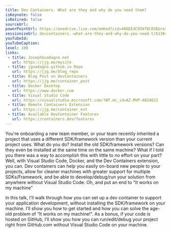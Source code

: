 ```yaml
---
title: Dev Containers. What are they and why do you need them?
isKeynote: false
isRetired: false
sourceUrl: 
powerPointUrl: https://onedrive.live.com/embed?cid=406EE4C95978C038&resid=406EE4C95978C038%2185369&authkey=AJtNP-QqXFzZXJ8&em=2
sessionizeUrl: devcontainers.-what-are-they-and-why-do-you-need-t/61384
youTubeId: 
youTubeCaption: 
level: 100
links:
 - title: JosephGuadagno.net
   url: https://jjg.me/mysite
 - title: jguadagno.github.io Repo
   url: https://jjg.me/blog_repo
 - title: Blog Post on DevContainers
   url: https://jjg.me/container_post
 - title: Docker Desktop
   url: https://www.docker.com
 - title: Visual Studio Code
   url: https://visualstudio.microsoft.com/?WT.mc_id=AZ-MVP-4024623
 - title: Remote Containers Extension
   url: https://jjg.me/container_ext
 - title: Available DevContainer Features
   url: https://containers.dev/features
---
```

You're onboarding a new team member, or your team recently inherited a project that uses a different SDK/framework version than your current project uses. What do you do?  Install the old SDK/framework versions? Can they even be installed at the same time on the same machine?  What if I told you there was a way to accomplish this with little to no effort on your part?  Well, with Visual Studio Code, Docker, and the Dev Containers extension, you can.  Dev containers can help you easily on-board new people to your projects, allow for cleaner machines with greater support for multiple SDKs/Framework, and be able to develop/debug/run your solution from anywhere without Visual Studio Code. Oh, and put an end to "It works on my machine"

In this talk, I’ll walk through how you can set up a dev container to support your application development, without installing the SDK/framework on your machine. I’ll show you how to get started and how you can solve the age-old problem of “It works on my machine!”.  As a bonus, if your code is hosted on GitHub, I’ll show you how you can run/edit/debug your project right from GitHub.com without Visual Studio Code on your machine.
